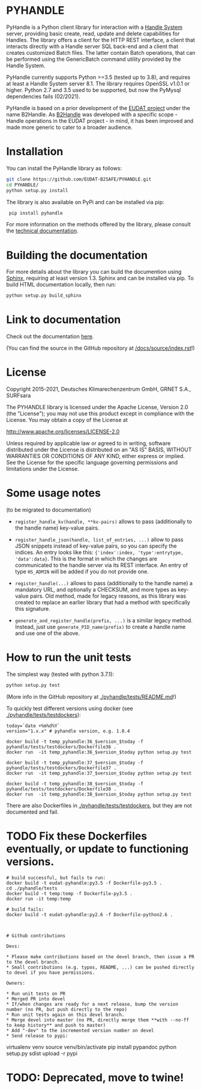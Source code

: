 # PYHANDLE

PyHandle is a Python client library for interaction with a [Handle System](https://handle.net) server, providing basic create, read, update and delete capabilities for Handles. The library offers a client for the HTTP REST interface, a client that interacts directly with a Handle server SQL back-end and a client that creates customized Batch files.
The latter contain Batch operations, that can be performed using the GenericBatch command utility provided by the Handle System.

PyHandle currently supports Python >=3.5 (tested up to 3.8), and requires at least a Handle System server 8.1. The library requires OpenSSL v1.0.1 or higher. Python 2.7 and 3.5 used to be supported, but now the PyMysql dependencies fails (02/2021).

PyHandle is based on a prior development of the [EUDAT project](https://eudat.eu) under the name B2Handle.
As [B2Handle](https://github.com/EUDAT-B2SAFE/B2HANDLE) was developed with a specific scope - Handle operations in the EUDAT project - in mind, it has been improved and made more generic to cater to a broader audience.



# Installation

You can install the PyHandle library as follows:

```bash
git clone https://github.com/EUDAT-B2SAFE/PYHANDLE.git
cd PYHANDLE/
python setup.py install
```
 
The library is also available on PyPi and can be installed via pip:

```bash
 pip install pyhandle
```

For more information on the methods offered by the library, please consult the [technical documentation](http://eudat-b2safe.github.io/PYHANDLE/).
# Building the documentation

For more details about the library you can build the documention using [Sphinx](http://www.sphinx-doc.org), requiring at least version 1.3. Sphinx and can be installed via pip. To build HTML documentation locally, then run:

```bash
python setup.py build_sphinx
```


# Link to documentation


Check out the documentation [here](https://eudat-b2safe.github.io/PYHANDLE/).

(You can find the source in the GitHub repository at [/docs/source/index.rst](./docs/source/index.rst)!)


# License

Copyright 2015-2021, Deutsches Klimarechenzentrum GmbH, GRNET S.A., SURFsara

   The PYHANDLE library is licensed under the Apache License,
   Version 2.0 (the "License"); you may not use this product except in 
   compliance with the License.
   You may obtain a copy of the License at

   http://www.apache.org/licenses/LICENSE-2.0

   Unless required by applicable law or agreed to in writing, software
   distributed under the License is distributed on an "AS IS" BASIS,
   WITHOUT WARRANTIES OR CONDITIONS OF ANY KIND, either express or implied.
   See the License for the specific language governing permissions and
   limitations under the License.


# Some usage notes

(to be migrated to documentation)


* `register_handle_kv(handle, **kv-pairs)` allows to pass (additionally to the handle name) key-value pairs.

* `register_handle_json(handle, list_of_entries, ...)` allow to pass JSON snippets instead of key-value pairs, so you can specify the indices. An entry looks like this: `{'index':index, 'type':entrytype, 'data':data}`. This is the format in which the changes are communicated to the handle server via its REST interface. An entry of type `HS_ADMIN` will be added if you do not provide one.

* `register_handle(...)` allows to pass (additionally to the handle name) a mandatory URL, and optionally a CHECKSUM, and more types as key-value pairs. Old method, made for legacy reasons, as this library was created to replace an earlier library that had a method with specifically this signature.

* `generate_and_register_handle(prefix, ...)` is a similar legacy method. Instead, just use `generate_PID_name(prefix)` to create a handle name and use one of the above. 


# How to run the unit tests

The simplest way (tested with python 3.7.1):

```bash
python setup.py test
```

(More info in the GitHub repository at [./pyhandle/tests/README.md](./pyhandle/tests/README.md)!)

To quickly test different versions using docker (see [./pyhandle/tests/testdockers](./pyhandle/tests/testdockers)):

```
today=`date +%m%d%Y`
version="1.x.x" # pyhandle version, e.g. 1.0.4

docker build -t temp_pyhandle:36_$version_$today -f pyhandle/tests/testdockers/Dockerfile36 . 
docker run  -it temp_pyhandle:36_$version_$today python setup.py test

docker build -t temp_pyhandle:37_$version_$today -f pyhandle/tests/testdockers/Dockerfile37 . 
docker run  -it temp_pyhandle:37_$version_$today python setup.py test

docker build -t temp_pyhandle:38_$version_$today -f pyhandle/tests/testdockers/Dockerfile38 . 
docker run  -it temp_pyhandle:38_$version_$today python setup.py test
```

There are also Dockerfiles in [./pyhandle/tests/testdockers](./pyhandle/tests/testdockers), but they are not documented and fail.

# TODO Fix these Dockerfiles eventually, or update to functioning versions.

```
# build successful, but fails to run:
docker build -t eudat-pyhandle:py3.5 -f Dockerfile-py3.5 .
cd ./pyhandle/tests
docker build -t temp:temp -f Dockerfile-py3.5 .
docker run -it temp:temp

# build fails:
docker build -t eudat-pyhandle:py2.6 -f Dockerfile-python2.6 .



# Github contributions

Devs:

* Please make contributions based on the devel branch, then issue a PR to the devel branch.
* Small contributions (e.g. typos, README, ...) can be pushed directly to devel if you have permissions.

Owners:

* Run unit tests on PR
* Merged PR into devel
* If/when changes are ready for a next release, bump the version number (no PR, but push directly to the repo)
* Run unit tests again on this devel branch.
* Merge devel into master (no PR, directly merge them **with --no-ff to keep history** and push to master)
* Add "-dev" to the incremented version number on devel
* Send release to pypi: 

```
virtualenv venv 
source venv/bin/activate
pip install pypandoc
python setup.py sdist upload -r pypi


# TODO: Deprecated, move to twine!
```


